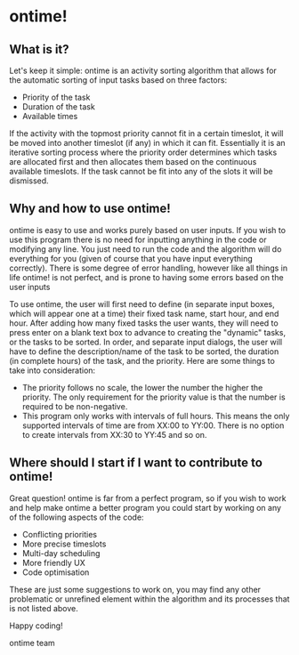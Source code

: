 # ontime!
## What is it?
Let's keep it simple: ontime is an activity sorting algorithm that allows for the automatic sorting of input tasks based on three factors:

* Priority of the task
* Duration of the task
* Available times

If the activity with the topmost priority cannot fit in a certain timeslot, it will be moved into another timeslot (if any) in which it can fit. Essentially it is an iterative sorting process where the priority order determines which tasks are allocated first and then allocates them based on the continuous available timeslots. If the task cannot be fit into any of the slots it will be dismissed.

## Why and how to use ontime!
ontime is easy to use and works purely based on user inputs. If you wish to use this program there is no need for inputting anything in the code or modifying any line. You just need to run the code and the algorithm will do everything for you (given of course that you have input everything correctly). There is some degree of error handling, however like all things in life ontime! is not perfect, and is prone to having some errors based on the user inputs

To use ontime, the user will first need to define (in separate input boxes, which will appear one at a time) their fixed task name, start hour, and end hour. After adding how many fixed tasks the user wants, they will need to press enter on a blank text box to advance to creating the "dynamic" tasks, or the tasks to be sorted. In order, and separate input dialogs, the user will have to define the description/name of the task to be sorted, the duration (in complete hours) of the task, and the priority. Here are some things to take into consideration:

* The priority follows no scale, the lower the number the higher the priority. The only requirement for the priority value is that the number is required to be non-negative.
* This program only works with intervals of full hours. This means the only supported intervals of time are from XX:00 to YY:00. There is no option to create intervals from XX:30 to YY:45 and so on.

## Where should I start if I want to contribute to ontime!
Great question! ontime is far from a perfect program, so if you wish to work and help make ontime a better program you could start by working on any of the following aspects of the code:

* Conflicting priorities
* More precise timeslots
* Multi-day scheduling
* More friendly UX
* Code optimisation

These are just some suggestions to work on, you may find any other problematic or unrefined element within the algorithm and its processes that is not listed above.

Happy coding!

ontime team
